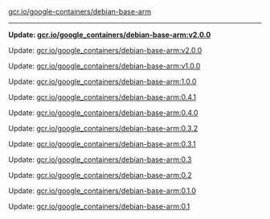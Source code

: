[gcr.io/google-containers/debian-base-arm](https://hub.docker.com/r/cruse/debian-base-arm/tags/) 

----
**Update: [gcr.io/google_containers/debian-base-arm:v2.0.0](https://hub.docker.com/r/cruse/debian-base-arm/tags/)**

Update: [gcr.io/google_containers/debian-base-arm:v2.0.0](https://hub.docker.com/r/cruse/debian-base-arm/tags/)

Update: [gcr.io/google_containers/debian-base-arm:v1.0.0](https://hub.docker.com/r/cruse/debian-base-arm/tags/)

Update: [gcr.io/google_containers/debian-base-arm:1.0.0](https://hub.docker.com/r/cruse/debian-base-arm/tags/)

Update: [gcr.io/google_containers/debian-base-arm:0.4.1](https://hub.docker.com/r/cruse/debian-base-arm/tags/)

Update: [gcr.io/google_containers/debian-base-arm:0.4.0](https://hub.docker.com/r/cruse/debian-base-arm/tags/)

Update: [gcr.io/google_containers/debian-base-arm:0.3.2](https://hub.docker.com/r/cruse/debian-base-arm/tags/)

Update: [gcr.io/google_containers/debian-base-arm:0.3.1](https://hub.docker.com/r/cruse/debian-base-arm/tags/)

Update: [gcr.io/google_containers/debian-base-arm:0.3](https://hub.docker.com/r/cruse/debian-base-arm/tags/)

Update: [gcr.io/google_containers/debian-base-arm:0.2](https://hub.docker.com/r/cruse/debian-base-arm/tags/)

Update: [gcr.io/google_containers/debian-base-arm:0.1.0](https://hub.docker.com/r/cruse/debian-base-arm/tags/)

Update: [gcr.io/google_containers/debian-base-arm:0.1](https://hub.docker.com/r/cruse/debian-base-arm/tags/)

